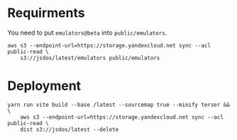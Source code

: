 # Requirments

You need to put `emulators@beta` into `public/emulators`.


```
aws s3 --endpoint-url=https://storage.yandexcloud.net sync --acl public-read \
    s3://jsdos/latest/emulators public/emulators
```

# Deployment

```
yarn run vite build --base /latest --sourcemap true --minify terser && \
    aws s3 --endpoint-url=https://storage.yandexcloud.net sync --acl public-read \
    dist s3://jsdos/latest --delete 
```

